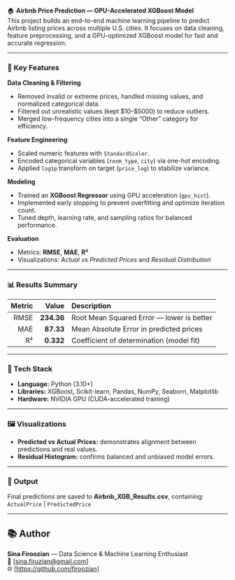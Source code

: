 🏠 **Airbnb Price Prediction — GPU-Accelerated XGBoost Model**  
This project builds an end-to-end machine learning pipeline to predict Airbnb listing prices across multiple U.S. cities. It focuses on data cleaning, feature preprocessing, and a GPU-optimized XGBoost model for fast and accurate regression.

---

### 🚀 Key Features  
**Data Cleaning & Filtering**  
- Removed invalid or extreme prices, handled missing values, and normalized categorical data.  
- Filtered out unrealistic values (kept \$10–\$5000) to reduce outliers.  
- Merged low-frequency cities into a single “Other” category for efficiency.  

**Feature Engineering**  
- Scaled numeric features with `StandardScaler`.  
- Encoded categorical variables (`room_type`, `city`) via one-hot encoding.  
- Applied `log1p` transform on target (`price_log`) to stabilize variance.  

**Modeling**  
- Trained an **XGBoost Regressor** using GPU acceleration (`gpu_hist`).  
- Implemented early stopping to prevent overfitting and optimize iteration count.  
- Tuned depth, learning rate, and sampling ratios for balanced performance.  

**Evaluation**  
- Metrics: **RMSE**, **MAE**, **R²**  
- Visualizations: *Actual vs Predicted Prices* and *Residual Distribution*  

---

### 📊 Results Summary  
| Metric | Value | Description |  
|--------:|------:|:------------|  
| RMSE | **234.36** | Root Mean Squared Error — lower is better |  
| MAE | **87.33** | Mean Absolute Error in predicted prices |  
| R² | **0.332** | Coefficient of determination (model fit) |  

---

### 🧠 Tech Stack  
- **Language:** Python (3.10+)  
- **Libraries:** XGBoost, Scikit-learn, Pandas, NumPy, Seaborn, Matplotlib  
- **Hardware:** NVIDIA GPU (CUDA-accelerated training)  

---

### 🖼️ Visualizations  
- **Predicted vs Actual Prices:** demonstrates alignment between predictions and real values.  
- **Residual Histogram:** confirms balanced and unbiased model errors.  

---

### 💾 Output  
Final predictions are saved to **Airbnb_XGB_Results.csv**, containing:  
`ActualPrice` | `PredictedPrice`  


---

## 📚 Author

**Sina Firoozian** — Data Science & Machine Learning Enthusiast  
📧 [sina.firuzian@gmail.com]  
🌐 [https://github.com/firoozian]
